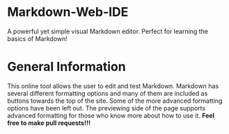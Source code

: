 # Markdown-Web-IDE
A powerful yet simple visual Markdown editor. Perfect for learning the basics of Markdown!

# General Information
This online tool allows the user to edit and test Markdown. Markdown has several different formatting options and many of them are included as buttons towards the top of the site. Some of the more advanced formatting options have been left out. The previewing side of the page supports advanced formatting for those who know more about how to use it. **Feel free to make pull requests!!!**

